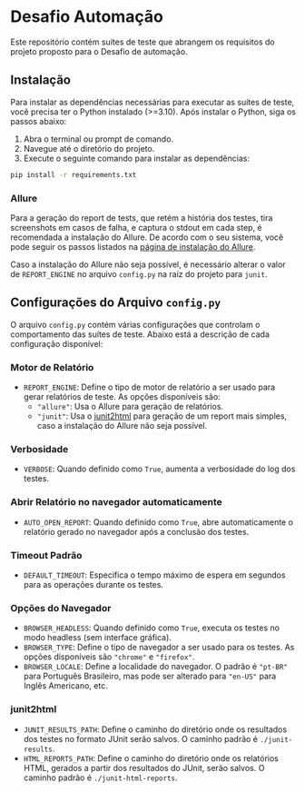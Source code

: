 # Desafio Automação

Este repositório contém suítes de teste que abrangem os requisitos do projeto proposto para o Desafio de automação.

## Instalação

Para instalar as dependências necessárias para executar as suítes de teste, você precisa ter o Python instalado (>=3.10). Após instalar o Python, siga os passos abaixo:

1. Abra o terminal ou prompt de comando.
2. Navegue até o diretório do projeto.
3. Execute o seguinte comando para instalar as dependências:

```bash
pip install -r requirements.txt
```

### Allure

Para a geração do report de tests, que retém a história dos testes, tira screenshots em casos de falha, e captura o stdout em cada step, é recomendada a instalação do Allure. De acordo com o seu sistema, você pode seguir os passos listados na [página de instalação do Allure](https://allurereport.org/docs/gettingstarted-installation/).

Caso a instalação do Allure não seja possível, é necessário alterar o valor de `REPORT_ENGINE` no arquivo `config.py` na raíz do projeto para `junit`.

## Configurações do Arquivo `config.py`

O arquivo `config.py` contém várias configurações que controlam o comportamento das suítes de teste. Abaixo está a descrição de cada configuração disponível:

### Motor de Relatório
- `REPORT_ENGINE`: Define o tipo de motor de relatório a ser usado para gerar relatórios de teste. As opções disponíveis são:
  - `"allure"`: Usa o Allure para geração de relatórios.
  - `"junit"`: Usa o [junit2html](https://github.com/inorton/junit2html) para geração de um report mais simples, caso a instalação do Allure não seja possível.
  
### Verbosidade
- `VERBOSE`: Quando definido como `True`, aumenta a verbosidade do log dos testes.

### Abrir Relatório no navegador automaticamente
- `AUTO_OPEN_REPORT`: Quando definido como `True`, abre automaticamente o relatório gerado no navegador após a conclusão dos testes.

### Timeout Padrão
- `DEFAULT_TIMEOUT`: Especifica o tempo máximo de espera em segundos para as operações durante os testes.

### Opções do Navegador
- `BROWSER_HEADLESS`: Quando definido como `True`, executa os testes no modo headless (sem interface gráfica).
- `BROWSER_TYPE`: Define o tipo de navegador a ser usado para os testes. As opções disponíveis são `"chrome"` e `"firefox"`.
- `BROWSER_LOCALE`: Define a localidade do navegador. O padrão é `"pt-BR"` para Português Brasileiro, mas pode ser alterado para `"en-US"` para Inglês Americano, etc.

### junit2html
- `JUNIT_RESULTS_PATH`: Define o caminho do diretório onde os resultados dos testes no formato JUnit serão salvos. O caminho padrão é `./junit-results`.
- `HTML_REPORTS_PATH`: Define o caminho do diretório onde os relatórios HTML, gerados a partir dos resultados do JUnit, serão salvos. O caminho padrão é `./junit-html-reports`.